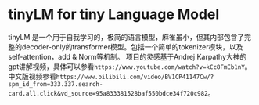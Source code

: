 # tinyLM for tiny Language Model
tinyLM 是一个用于自我学习的，极简的语言模型，麻雀虽小，但其内部包含了完整的decoder-only的transformer模型。包括一个简单的tokenizer模块，以及self-attention，add & Norm等机制。
项目的灵感基于Andrej Karpathy大神的gpt讲解视频，具体可以参看```https://www.youtube.com/watch?v=kCc8FmEb1nY```。
中文版视频参看```https://www.bilibili.com/video/BV1CP41147Cw/?spm_id_from=333.337.search-card.all.click&vd_source=95a833381528baf550bdce34f720c982```。
